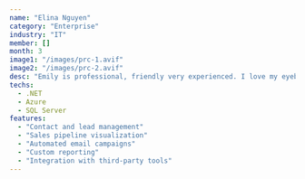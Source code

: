 ```yaml
---
name: "Elina Nguyen"
category: "Enterprise"
industry: "IT"
member: []
month: 3
image1: "/images/prc-1.avif"
image2: "/images/prc-2.avif"
desc: "Emily is professional, friendly very experienced. I love my eyebrows tattoos, lip tattoos, nano treatments facial my skin looks glow with no apps pics! they look so natural. She did an amazing job and she is highly recommended. Thank you Vybrows Academy 😍😍😍 "
techs:
  - .NET
  - Azure
  - SQL Server
features:
  - "Contact and lead management"
  - "Sales pipeline visualization"
  - "Automated email campaigns"
  - "Custom reporting"
  - "Integration with third-party tools"
---
```

